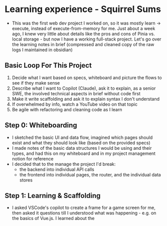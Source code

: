# Learning experience - Squirrel Sums

- This was the first web dev project I worked on, so it was mostly learn -> execute, instead of execute-from-memory for me. Just about a week ago, I knew very little about details like the pros and cons of Pinia vs. local storage - but now I have a working full-stack project. Let's go over the learning notes in brief (compressed and cleaned copy of the raw logs I maintained in obsidian)

## Basic Loop For This Project
1. Decide what I want based on specs, whiteboard and picture the flows to see if they make sense
2. Describe what I want to Copilot (Claude), ask it to explain, as a senior SWE, the involved technical aspects in brief without code first
3. Make it write scaffolding and ask it to explain syntax I don't understand 
4. If overwhelmed by info, watch a YouTube video on that topic
5. Be agile with refactoring and cleaning code as I learn
## Step 0: Whiteboarding
- I sketched the basic UI and data flow, imagined which pages should exist and what they should look like (based on the provided specs)
- I made notes of the basic data structures I would be using and their types, and had this on my whiteboard and in my project management notion for reference
- I decided that to the manage the project I'd break:
    - the backend into individual API calls
    - the frontend into individual pages, the router, and the individual data stores
## Step 1: Learning & Scaffolding
- I asked VSCode's copilot to create a frame for a game screen for me, then asked it questions till I understood what was happening - e.g. on the basics of Vue.js. I learned about the <template>, <script>, <styles> system, about how the firebase library interacts with web dev projects and how auth tokens are best stored
- I also had Deepseek open on the side for more rapid questions that didn't need code as context - quick questions like "Is pinia always in RAM?"
- A few times this became too much info to handle. At these times I stepped away from my computer, took a small break, then watched a youtube video on whatever stuck I was stuck on (e.g. Composition vs Options API) with deepseek open on the side for QnA
## Step 2: The Visualizer - Game.vue
- Tackling the Game (Game.vue) first of all after implementing rudimentary auth functions, I decided to get a basic animation going. 
- I decided to go with a see-saw instead of a weighing scale because I thought kids might relate more to a see-saw, be more likely to be using a see-saw than a weighing scale, and maybe when they were on one next time, they would think about addition.
- I knew that GSAP was a good library for animation, and asked Copilot to place a bar that rotated (within range min and max 40 degrees) based on the difference in LHS and RHS. I added input boxes and a hard-fixed the RHS for experimentation. This worked properly out of the gate, so all that remained was adding visual enhancements to make it look more like a see-saw.
- I had also added some dummy entries in the firebase users db for my own account - enough to get started
- I actually spent most of my time in Game.vue wrestling with the UI part. Since the layout tree was dense, it was difficult to simplify it, and it even gave rise to some bugs e.g. the feedback rectangle not appearing at times
    - I went about fixing this by deciding to stick strictly to the 3-section layout I had in mind: 80px header, the rest split between the visualizer and the container, with rational parent-child relations. After some struggling, this was cleaned up well and the feedback container was visible as intended
    - I then also added an end-of-game feedback screen, which thankfully worked properly from the first try
- I then also added a stopwatch, and made sure it only incremented when answers weren't being checked using the same booleans I was using to track state
- I added programmatic generation of questions based on game config parameters - this was simple
- Then, I added floating draggable options. I specified to copilot the div to place them in,and the method to ensure there was always a right combination of options, and that they should be shuffled after generation or the first two would always be the right answer
- Towards the end, I added some squirrel pngs to assets with squirrel*.png filenames, and provided for them to be randomly generated and placed on the see saw
    - The RHS sequence (array of image names) was generated once and not changed later
    - The LHS was regenerated each time. This led to all squirrels changing on change of any input, so I asked copilot to keep in memory the squirrels generated for the inputs present - this fixed the issue
    - After adding squirrels, I implemented their stacking (using y and z) to make sure large entries wouldn't have then shooting out of the seesaw into infinity. I also added single-digit limits to the input boxes
- I then added the background image I generated using AI and asked copilot to change the appearance of the see saw using a brown gradient to give the appearance of wood, and to give the visualizer a 0.5 alpha white background to improve visibility
## Step 3: Login.vue
- By this time I had learned the basics of web dev and the Vue + FastAPI combo specifically to prototype faster, and was progressing much faster through pages
- I added a router and a login page, and now had multiple pages in the app
- I was wary of problems regarding reading state data but luckily it was quite simple, just import the correct useStore function and get going, using the inbuilt saving functions (which also handle local storage) of the pinia store files (*store.ts) to make any changes and ensure they persist
    - By this time I was still struggling a bit with storage implementation, but the solutions I lay here were used in the rest of the project (basically read pinia first, local second, rewrite pinia if its empty and local isnt)
- I also wasn't sure here how to distribute functions across firebaseConfig and authServices (the helper) - and decided to leave the former for pure firebase-related stuff and use authServices for any functions that seemed like "helper functions" - but I'm still not entirely sure if I did this the right way
### Auth Flow
- I was new to implementing firebase in a web dev project, and this took me a few tries to get right
- I got stuck at losing auth data on refresh, and discovered I had to specify local persistence explicitly, i also implemented an auth state changed listener
- I had trouble (because I was also learning storage at this time) persisting auth state across pages, but this was eventually ironed out by keeping sane functions using the same algorithm: read pinia first, local second, write to pinia if local not empty and pinia is. Didn't have trouble again
- I decided to use the firestore doc's inbuilt ID as the userId as well, and sometimes the userId found in pinia stores would be empty while the rest of the data was present - I had a bug in the code writing this to memory. I was so engrossed in its debugging that I forgot to document it, and I don't recall what it was, but upon fixing it all of this was fixed
## Step 4: Home.vue
- I implemented a Home page to first show user details and added a bunch of user doc fields for debug purposes
- I then refreshed the UI into a real Home page - with a banner, login status, a logout function, and a method calling the backend to send the next game suitable for the user
- At this point I also learned how **router guards** work and implemented them to only let authenticated users into any non-Login page, and only admin types to enter Builder.vue (at this point just an empty page)
## Step 5: Backend - fleshing out
- I enjoyed working here more than I did on the frontend, and was much more familiar with Python than with Vue.js or web dev in general
- I had to add a CORS exception to make sure the front and backend could communicate for now
- I added error handling and logging to all the functions, and the Pydantic models in models.py
- Finally, I added some security measures:
    - I kept in mind to not trust the frontend regarding anything but their auth token, and shifted stuff like userType checking to the backend (was on frontend earlier - which wouldn't have been right - a student could get into Builder.vue)
    - For game logs, I kept in mind to check if the user posting the log is the user whose auth token comes with the request
- Then, I put this in a docker container and tested it using the /ping endpoint - and was happy to see the confirmation message show up
- Had to allow CORS from frontend because, running on different ports, FE and BE were to be treated as separate origins
- Lastly, I added a dummy implementation of the send next game config function - to send the same config despite user id
    - Had some bugs when moving out of this because I had accidentally hardcoded the gameconfigID (was busy focusing on whether the visualizer showed the right config parameters)
    - but this was an easy fix, and the function is now set to send the latest config added
## Step 6: UI Improvements
- Used an AI generated forest background
- Squirrel pngs were also added at this step - and their improper stacking was fixed
- Created a board and logo using pngs available online for free and some sketching on Procreate on my iPad
- Also changed most fonts to Comic Sans to make them look less intimidating and more friendly to children
- I also added the missing "confirm exit" dialog for the Game
## Step 7: Builder.vue
- I first added the Builder button in the Home page - made a mistake here by checking userType from pinia store, not from backend - users can just change it on the frontend so this is not safe, so I fixed it
- With routing guards, I added the routing to Builder.vue
- The Builder was almost entirely AI-generated. I specified in a very long exposition that this page was to be an HTML form with specified sections, specified inputs and their validation rules, the interface for the gameconfig to be used, a specified location for a dialog box showing errors in validation, more rules of validation, the UX features: confirm exit with unsaved changes, grey out the submit button if nothing on the form has been changed, and lastly I specified the endpoint to submit this to
- This worked in the first try, I just had to tweak the UI a bit (planned on having a header earlier which I removed and went for the current form-title style heading)   
## Step 8: Docker Compose
- Having worked with docker and docker-compose before, this wasn't challenging (I use docker for my home  nextcloud server, among other things)
- I asked Copilot to create Dockerfiles and the compose file in the root dir, and, this being a simple FE-BE integration, it did it properly in one shot
## First presentation - notes
- I was in a hurry to present what I had and didn't test for reproducibility, thinking I would simply show the project over screensharing and also didn't provide proper documentation - I realized I was a bit burnt out, having been lost in flow for many weeks (since before this project) and that I hadn't been taking care of myself properly
- I (re-)learned its best not to push through burnout because that only makes it worse
- Postponed the interview, took some time for myself, and went for a jog, came back with a fresh mind, and start compiling my notes properly into docs
- In this clearer headspace, I did plenty of refactoring in the code and fixed a few bugs (e.g. stacking squirrels properly, storing game config Ids properly, etc)
# Parting Notes and self-review
- I haven't fully implemented leveling as I was unsure whether we would be using tailormade lists for specified sets of students or whether the game would be entirely responsible for determining which questions to show the user
- I have yet to really appreciate the difference between composition and options API, I have mixed them up in some of my code - which is not ideal
- I'd say the thing I have to work on most is documentation and logging. When I'm in flow, I tend to not want to write anything down - and during this project I was too tired to do any writing after flow
- But I realize that this daily-log writing will not only make things easier for me, but for others too, and tremendously so
- A discussion with an experienced SWE friend (also working at a startup) further helped me realize the importance of good documentation
- While there may be many details missing in my learning.md, and I may have forgotten how I implemented some things I put into code, I am getting better at this and logging more diligently. I have obsidian open in workspace 1, with code open in workspace 2, so I can easily switch to the notes workspace and get back to coding after quickly jotting down my notes
- Overall, regardless of outcome (though I do hope its a good one) I'm quite pleased at the fact that I had the wrong definition of DOM in my mind and had never written a web dev project just over a week ago, and now have made a fullstack project of value